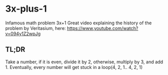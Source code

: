 # 3x-plus-1
Infamous math problem 3x+1
Great video explaining the history of the problem by Veritasium, here: https://www.youtube.com/watch?v=094y1Z2wpJg

## TL;DR
Take a number, if it is even, divide it by 2, otherwise, multiply by 3, and add 1. Eventually, every number will get stuck in a loop(4, 2, 1.. 4, 2, 1)
